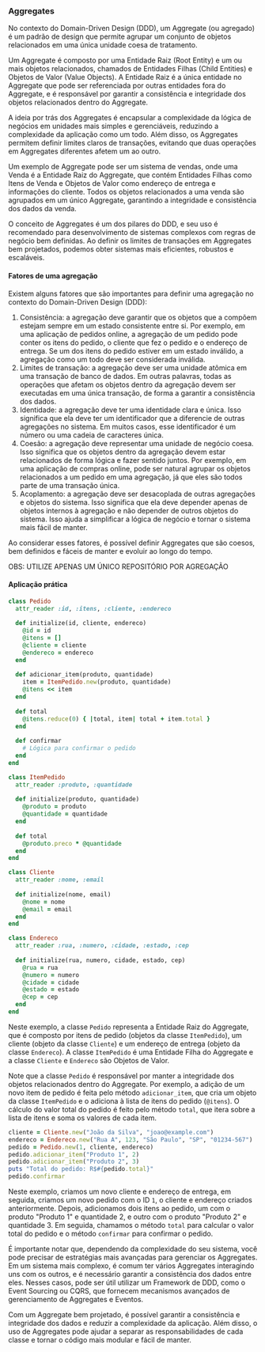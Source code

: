 ### Aggregates

No contexto do Domain-Driven Design (DDD), um Aggregate (ou agregado) é um padrão de design que permite agrupar um conjunto de objetos relacionados em uma única unidade coesa de tratamento.

Um Aggregate é composto por uma Entidade Raiz (Root Entity) e um ou mais objetos relacionados, chamados de Entidades Filhas (Child Entities) e Objetos de Valor (Value Objects). A Entidade Raiz é a única entidade no Aggregate que pode ser referenciada por outras entidades fora do Aggregate, e é responsável por garantir a consistência e integridade dos objetos relacionados dentro do Aggregate.

A ideia por trás dos Aggregates é encapsular a complexidade da lógica de negócios em unidades mais simples e gerenciáveis, reduzindo a complexidade da aplicação como um todo. Além disso, os Aggregates permitem definir limites claros de transações, evitando que duas operações em Aggregates diferentes afetem um ao outro.

Um exemplo de Aggregate pode ser um sistema de vendas, onde uma Venda é a Entidade Raiz do Aggregate, que contém Entidades Filhas como Itens de Venda e Objetos de Valor como endereço de entrega e informações do cliente. Todos os objetos relacionados a uma venda são agrupados em um único Aggregate, garantindo a integridade e consistência dos dados da venda.

O conceito de Aggregates é um dos pilares do DDD, e seu uso é recomendado para desenvolvimento de sistemas complexos com regras de negócio bem definidas. Ao definir os limites de transações em Aggregates bem projetados, podemos obter sistemas mais eficientes, robustos e escaláveis.

#### Fatores de uma agregação

Existem alguns fatores que são importantes para definir uma agregação no contexto do Domain-Driven Design (DDD):

1.  Consistência: a agregação deve garantir que os objetos que a compõem estejam sempre em um estado consistente entre si. Por exemplo, em uma aplicação de pedidos online, a agregação de um pedido pode conter os itens do pedido, o cliente que fez o pedido e o endereço de entrega. Se um dos itens do pedido estiver em um estado inválido, a agregação como um todo deve ser considerada inválida.
2.  Limites de transação: a agregação deve ser uma unidade atômica em uma transação de banco de dados. Em outras palavras, todas as operações que afetam os objetos dentro da agregação devem ser executadas em uma única transação, de forma a garantir a consistência dos dados.
3.  Identidade: a agregação deve ter uma identidade clara e única. Isso significa que ela deve ter um identificador que a diferencie de outras agregações no sistema. Em muitos casos, esse identificador é um número ou uma cadeia de caracteres única.
4.  Coesão: a agregação deve representar uma unidade de negócio coesa. Isso significa que os objetos dentro da agregação devem estar relacionados de forma lógica e fazer sentido juntos. Por exemplo, em uma aplicação de compras online, pode ser natural agrupar os objetos relacionados a um pedido em uma agregação, já que eles são todos parte de uma transação única.
5.  Acoplamento: a agregação deve ser desacoplada de outras agregações e objetos do sistema. Isso significa que ela deve depender apenas de objetos internos à agregação e não depender de outros objetos do sistema. Isso ajuda a simplificar a lógica de negócio e tornar o sistema mais fácil de manter.

Ao considerar esses fatores, é possível definir Aggregates que são coesos, bem definidos e fáceis de manter e evoluir ao longo do tempo.

OBS: UTILIZE APENAS UM ÚNICO REPOSITÓRIO POR AGREGAÇÃO

#### Aplicação prática

```ruby
class Pedido
  attr_reader :id, :itens, :cliente, :endereco
  
  def initialize(id, cliente, endereco)
    @id = id
    @itens = []
    @cliente = cliente
    @endereco = endereco
  end
  
  def adicionar_item(produto, quantidade)
    item = ItemPedido.new(produto, quantidade)
    @itens << item
  end
  
  def total
    @itens.reduce(0) { |total, item| total + item.total }
  end
  
  def confirmar
    # Lógica para confirmar o pedido
  end
end

class ItemPedido
  attr_reader :produto, :quantidade
  
  def initialize(produto, quantidade)
    @produto = produto
    @quantidade = quantidade
  end
  
  def total
    @produto.preco * @quantidade
  end
end

class Cliente
  attr_reader :nome, :email
  
  def initialize(nome, email)
    @nome = nome
    @email = email
  end
end

class Endereco
  attr_reader :rua, :numero, :cidade, :estado, :cep
  
  def initialize(rua, numero, cidade, estado, cep)
    @rua = rua
    @numero = numero
    @cidade = cidade
    @estado = estado
    @cep = cep
  end
end
```

Neste exemplo, a classe `Pedido` representa a Entidade Raiz do Aggregate, que é composto por itens de pedido (objetos da classe `ItemPedido`), um cliente (objeto da classe `Cliente`) e um endereço de entrega (objeto da classe `Endereco`). A classe `ItemPedido` é uma Entidade Filha do Aggregate e a classe `Cliente` e `Endereco` são Objetos de Valor.

Note que a classe `Pedido` é responsável por manter a integridade dos objetos relacionados dentro do Aggregate. Por exemplo, a adição de um novo item de pedido é feita pelo método `adicionar_item`, que cria um objeto da classe `ItemPedido` e o adiciona à lista de itens do pedido (`@itens`). O cálculo do valor total do pedido é feito pelo método `total`, que itera sobre a lista de itens e soma os valores de cada item.

```ruby
cliente = Cliente.new("João da Silva", "joao@example.com")
endereco = Endereco.new("Rua A", 123, "São Paulo", "SP", "01234-567")
pedido = Pedido.new(1, cliente, endereco)
pedido.adicionar_item("Produto 1", 2)
pedido.adicionar_item("Produto 2", 3)
puts "Total do pedido: R$#{pedido.total}"
pedido.confirmar
```
Neste exemplo, criamos um novo cliente e endereço de entrega, em seguida, criamos um novo pedido com o ID `1`, o cliente e endereço criados anteriormente. Depois, adicionamos dois itens ao pedido, um com o produto "Produto 1" e quantidade 2, e outro com o produto "Produto 2" e quantidade 3. Em seguida, chamamos o método `total` para calcular o valor total do pedido e o método `confirmar` para confirmar o pedido.

É importante notar que, dependendo da complexidade do seu sistema, você pode precisar de estratégias mais avançadas para gerenciar os Aggregates. Em um sistema mais complexo, é comum ter vários Aggregates interagindo uns com os outros, e é necessário garantir a consistência dos dados entre eles. Nesses casos, pode ser útil utilizar um Framework de DDD, como o Event Sourcing ou CQRS, que fornecem mecanismos avançados de gerenciamento de Aggregates e Eventos.

Com um Aggregate bem projetado, é possível garantir a consistência e integridade dos dados e reduzir a complexidade da aplicação. Além disso, o uso de Aggregates pode ajudar a separar as responsabilidades de cada classe e tornar o código mais modular e fácil de manter.